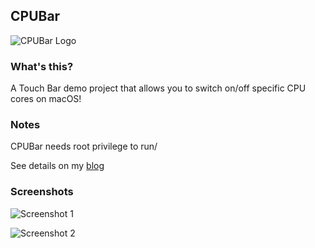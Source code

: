 ## CPUBar

![CPUBar Logo](https://raw.githubusercontent.com/BlueCocoa/CPUBar/master/logo.png)

### What's this?

A Touch Bar demo project that allows you to switch on/off specific CPU cores on macOS!

### Notes
CPUBar needs root privilege to run/

See details on my [blog](https://blog.0xbbc.com/2016/11/embrace-touch-bar/)

### Screenshots

![Screenshot 1](https://raw.githubusercontent.com/BlueCocoa/CPUBar/master/screenshot-1.jpg)

![Screenshot 2](https://raw.githubusercontent.com/BlueCocoa/CPUBar/master/screenshot-2.jpg)
